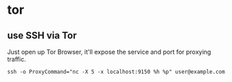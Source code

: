 # tor

## use SSH via Tor

Just open up Tor Browser, it'll expose the service and port for proxying traffic.

```
ssh -o ProxyCommand="nc -X 5 -x localhost:9150 %h %p" user@example.com
```